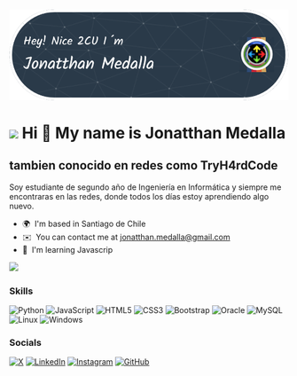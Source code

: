 # 
![Banner de Tryh4rdCode](github-banner.png)

<img src="https://media.giphy.com/media/v1.Y2lkPTc5MGI3NjExYzlyd2U2dnljY3ZzbzF4cmJxeWtiMXdteDh5cnFidmdjY2w1YXA1dCZlcD12MV9zdGlja2Vyc19zZWFyY2gmY3Q9cw/zhYSVCirREeIZtONCI/giphy.gif" width="100"> Hi 👋 My name is Jonatthan Medalla
==================================

tambien conocido en redes como TryH4rdCode
------------------------------------------

Soy estudiante de segundo año de Ingeniería en Informática y siempre me encontraras en las redes, donde todos los días estoy aprendiendo algo nuevo.

* 🌍  I'm based in Santiago de Chile
* ✉️  You can contact me at [jonatthan.medalla@gmail.com](mailto:jonatthan.medalla@gmail.com)
* 🧠  I'm learning Javascrip

<a href="https://www.x.com/TryH4rdGame" target="_blank" rel="noreferrer"><img
src="https://img.shields.io/twitter/follow/TryH4rdGame?logo=twitter&style=for-the-badge&color=0f172a&labelColor=000000"
/></a>

### Skills


<div>

![Python](https://img.shields.io/badge/python-3670A0?style=for-the-badge&logo=python&logoColor=ffdd54)
![JavaScript](https://img.shields.io/badge/javascript-%23323330.svg?style=for-the-badge&logo=javascript&logoColor=%23F7DF1E)
![HTML5](https://img.shields.io/badge/html5-%23E34F26.svg?style=for-the-badge&logo=html5&logoColor=white)
	![CSS3](https://img.shields.io/badge/css3-%231572B6.svg?style=for-the-badge&logo=css3&logoColor=white)
  ![Bootstrap](https://img.shields.io/badge/bootstrap-%238511FA.svg?style=for-the-badge&logo=bootstrap&logoColor=white)
  ![Oracle](https://img.shields.io/badge/Oracle-F80000?style=for-the-badge&logo=oracle&logoColor=white)
![MySQL](https://img.shields.io/badge/mysql-%2300f.svg?style=for-the-badge&logo=mysql&logoColor=white)
![Linux](https://img.shields.io/badge/Linux-FCC624?style=for-the-badge&logo=linux&logoColor=black)
![Windows](https://img.shields.io/badge/Windows-0078D6?style=for-the-badge&logo=windows&logoColor=white)

</div>


### Socials

<div>

[![X](https://img.shields.io/badge/X-%23000000.svg?style=for-the-badge&logo=X&logoColor=white)](https://twitter.com/TryH4rdGame)
[![LinkedIn](https://img.shields.io/badge/linkedin-%230077B5.svg?style=for-the-badge&logo=linkedin&logoColor=white)](https://www.linkedin.com/in/jonatthan-medalla-aliste-b0672a249/)
[![Instagram](https://img.shields.io/badge/Instagram-%23E4405F.svg?style=for-the-badge&logo=Instagram&logoColor=white)](https://www.instagram.com/jonatthanmedallaaliste/)
[![GitHub](https://img.shields.io/badge/github-%23121011.svg?style=for-the-badge&logo=github&logoColor=white)](https://github.com/Tryh4rdCode)


</div>
